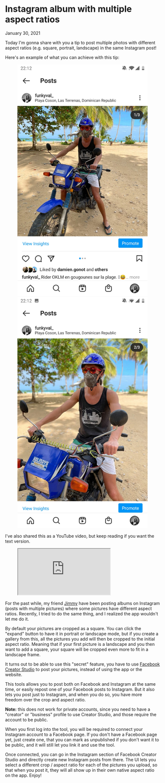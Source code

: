 # Instagram album with multiple aspect ratios
January 30, 2021

Today I'm gonna share with you a tip to post multiple photos with different
aspect ratios (e.g. square, portrait, landscape) in the same Instagram post!

Here's an example of what you can achieve with this tip:

<figure class="grid grid-2">
  <img src="../../img/2021/01/insta-album-p1.jpg">
  <img src="../../img/2021/01/insta-album-p2.jpg">
</figure>

I've also shared this as a YouTube video, but keep reading if you want the text
version.

<figure class="video">
  <iframe src="https://www.youtube.com/embed/6EkB2Hzea4E" allowfullscreen></iframe>
</figure>

For the past while, my friend [Jimmy] have been posting albums on Instagram
(posts with multiple pictures) where some pictures have different aspect
ratios. Recently, I tried to do the same thing, and I realized the app wouldn't
let me do it.

[Jimmy]: https://www.instagram.com/lefrancois_jimmy/

By default your pictures are cropped as a square. You can click the "expand"
button to have it in portrait or landscape mode, but if you create a gallery
from this, all the pictures you add will then be cropped to the initial aspect
ratio. Meaning that if your first picture is a landscape and you then want to
add a square, your square will be cropped even more to fit in a landscape
frame.

It turns out to be able to use this "secret" feature, you have to use
[Facebook Creator Studio] to post your pictures, instead of using the app or the
website.

[Facebook Creator Studio]: https://business.facebook.com/creatorstudio/?tab=instagram_content_posts

This tools allows you to post both on Facebook and Instagram at the same time,
or easily repost one of your Facebook posts to Instagram. But it also lets you
post just to Instagram, and when you do so, you have more freedom over the crop
and aspect ratio.

<div class="note">

**Note:** this does not work for private accounts, since you need to
have a "creator" or "business" profile to use Creator Studio, and those
require the account to be public.

</div>

When you first log into the tool, you will be required to connect your
Instagram account to a Facebook page. If you don't have a Facebook page yet,
just create one, that you can mark as unpublished if you don't want it to be
public, and it will still let you link it and use the tool.

Once connected, you can go in the Instagram section of Facebook Creator Studio
and directly create new Instagram posts from there. The UI lets you select a
different crop / aspect ratio for each of the pictures you upload, so that when
you post it, they will all show up in their own native aspect ratio on the app.
Enjoy!
